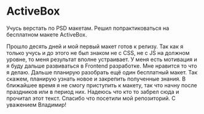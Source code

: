 # ActiveBox
Учусь верстать по PSD макетам. Решил попрактиковаться на бесплатном макете ActiveBox.

Прошло десять дней и мой первый макет готов к релизу. Так как я только учусь и до этого не был знаком не с CSS,
не c JS на должном уровне, то меня результат вполне устраивает. У меня есть мотивация и я буду дальше развиваться
в Frontend разработке. Мне нравится то что я делаю. Дальше планирую разобрать ещё один бесплатный макет. Так скажем,
планирую узнать новое и закрепить полученные знания. В ближайшее время я не смогу приступить к макету, так что начну
после праздников или в период них. Надеюсь что кто то забрел сюда и прочитал этот текст. Спасибо что посетили мой
репозиторий. С уважением Владимир!
